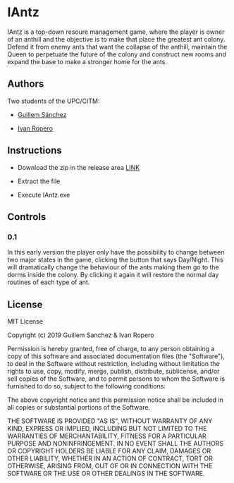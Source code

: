 # IAntz

IAntz is a top-down resoure management game, where the player is owner of an anthill and the objective is to make that place the greatest ant colony. Defend it from enemy ants that want the collapse of the anthill, maintain the Queen to perpetuate the future of the colony and construct new rooms and expand the base to make a stronger home for the ants.

## Authors

Two students of the UPC/CITM:

- [Guillem Sánchez](https://github.com/GuillemSanchez)

- [Ivan Ropero](https://github.com/RoperoIvan)

## Instructions

- Download the zip in the release area [LINK](https://github.com/RoperoIvan/IAntz/releases)

- Extract the file

- Execute IAntz.exe

## Controls

### 0.1

In this early version the player only have the possibility to change between two major states in the game, clicking the button that says Day/Night. This will dramatically change the behaviour of the ants making them go to the dorms inside the colony. By clicking it again it will restore the normal day routines of each type of ant.

## License

MIT License

Copyright (c) 2019 Guillem Sanchez & Ivan Ropero

Permission is hereby granted, free of charge, to any person obtaining a copy
of this software and associated documentation files (the "Software"), to deal
in the Software without restriction, including without limitation the rights
to use, copy, modify, merge, publish, distribute, sublicense, and/or sell
copies of the Software, and to permit persons to whom the Software is
furnished to do so, subject to the following conditions:

The above copyright notice and this permission notice shall be included in all
copies or substantial portions of the Software.

THE SOFTWARE IS PROVIDED "AS IS", WITHOUT WARRANTY OF ANY KIND, EXPRESS OR
IMPLIED, INCLUDING BUT NOT LIMITED TO THE WARRANTIES OF MERCHANTABILITY,
FITNESS FOR A PARTICULAR PURPOSE AND NONINFRINGEMENT. IN NO EVENT SHALL THE
AUTHORS OR COPYRIGHT HOLDERS BE LIABLE FOR ANY CLAIM, DAMAGES OR OTHER
LIABILITY, WHETHER IN AN ACTION OF CONTRACT, TORT OR OTHERWISE, ARISING FROM,
OUT OF OR IN CONNECTION WITH THE SOFTWARE OR THE USE OR OTHER DEALINGS IN THE
SOFTWARE.
